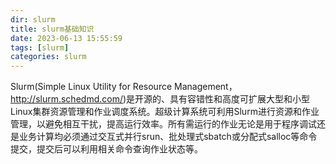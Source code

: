 ```yaml
---
dir: slurm
title: slurm基础知识
date: 2023-06-13 15:55:59
tags: [slurm]
categories: slurm
---
```

Slurm(Simple Linux Utility for Resource Management，http://slurm.schedmd.com/)是开源的、具有容错性和高度可扩展大型和小型Linux集群资源管理和作业调度系统。超级计算系统可利用Slurm进行资源和作业管理，以避免相互干扰，提高运行效率。所有需运行的作业无论是用于程序调试还是业务计算均必须通过交互式并行srun、批处理式sbatch或分配式salloc等命令提交，提交后可以利用相关命令查询作业状态等。